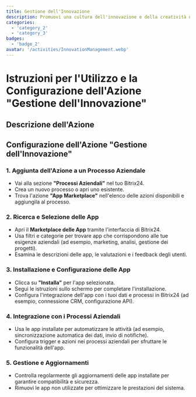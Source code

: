 ```yaml
---
title: Gestione dell'Innovazione
description: Promuovi una cultura dell'innovazione e della creatività nella tua organizzazione.
categories: 
  - 'category_2'
  - 'category_3'
badges:
  - 'badge_2'
avatar: '/activities/InnovationManagement.webp'
---
```

# Istruzioni per l'Utilizzo e la Configurazione dell'Azione "Gestione dell'Innovazione"

## Descrizione dell'Azione

## **Configurazione dell'Azione "Gestione dell'Innovazione"**

### 1. Aggiunta dell'Azione a un Processo Aziendale
- Vai alla sezione **"Processi Aziendali"** nel tuo Bitrix24.
- Crea un nuovo processo o apri uno esistente.
- Trova l'azione **"App Marketplace"** nell'elenco delle azioni disponibili e aggiungila al processo.

### 2. Ricerca e Selezione delle App
- Apri il **Marketplace delle App** tramite l'interfaccia di Bitrix24.
- Usa filtri e categorie per trovare app che corrispondono alle tue esigenze aziendali (ad esempio, marketing, analisi, gestione dei progetti).
- Esamina le descrizioni delle app, le valutazioni e i feedback degli utenti.

### 3. Installazione e Configurazione delle App
- Clicca su **"Installa"** per l'app selezionata.
- Segui le istruzioni sullo schermo per completare l'installazione.
- Configura l'integrazione dell'app con i tuoi dati e processi in Bitrix24 (ad esempio, connessione CRM, configurazione API).

### 4. Integrazione con i Processi Aziendali
- Usa le app installate per automatizzare le attività (ad esempio, sincronizzazione automatica dei dati, invio di notifiche).
- Configura trigger e azioni nei processi aziendali per sfruttare le funzionalità dell'app.

### 5. Gestione e Aggiornamenti
- Controlla regolarmente gli aggiornamenti delle app installate per garantire compatibilità e sicurezza.
- Rimuovi le app non utilizzate per ottimizzare le prestazioni del sistema.